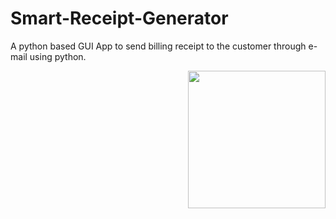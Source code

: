 # Smart-Receipt-Generator
A python based GUI App to send billing receipt to the customer through e-mail using python.


<img align="right" src="https://media.giphy.com/media/dZX3AduGrY3uJ7qCsx/source.gif" width="220">

